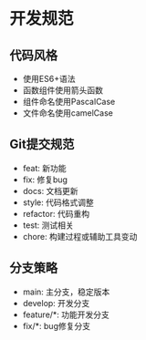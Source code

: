 # 开发规范

## 代码风格
- 使用ES6+语法
- 函数组件使用箭头函数
- 组件命名使用PascalCase
- 文件命名使用camelCase

## Git提交规范
- feat: 新功能
- fix: 修复bug
- docs: 文档更新
- style: 代码格式调整
- refactor: 代码重构
- test: 测试相关
- chore: 构建过程或辅助工具变动

## 分支策略
- main: 主分支，稳定版本
- develop: 开发分支
- feature/*: 功能开发分支
- fix/*: bug修复分支